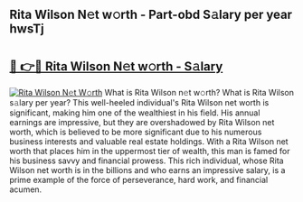 ## Rita Wilson N𝚎t w𝚘rth - Part-obd S𝚊lary per year hwsTj

# <h2><a href="http://gc2g0f.nevu.top/?p=Rita+Wilson">🔗 👉🔴 Rita Wilson N𝚎t w𝚘rth - S𝚊lary</a></h2>

[![Rita Wilson N𝚎t W𝚘rth](https://i.imgur.com/Oavwk0R.jpeg)](http://gc2g0f.nevu.top/?p=Rita+Wilson)
What is Rita Wilson n𝚎t w𝚘rth? What is Rita Wilson s𝚊lary per year?
This well-heeled individual's Rita Wilson net worth is significant, making him one of the wealthiest in his field. His annual earnings are impressive, but they are overshadowed by Rita Wilson net worth, which is believed to be more significant due to his numerous business interests and valuable real estate holdings. With a Rita Wilson net worth that places him in the uppermost tier of wealth, this man is famed for his business savvy and financial prowess. This rich individual, whose Rita Wilson net worth is in the billions and who earns an impressive salary, is a prime example of the force of perseverance, hard work, and financial acumen.
